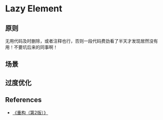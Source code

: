 # Lazy Element


## 原则
无用代码及时删除，或者注释也行，否则一段代码费劲看了半天才发现居然没有用！不要坑后来的同事啊！


## 场景


## 过度优化


## References
* [《重构（第2版）》](https://book.douban.com/subject/33400354/)
